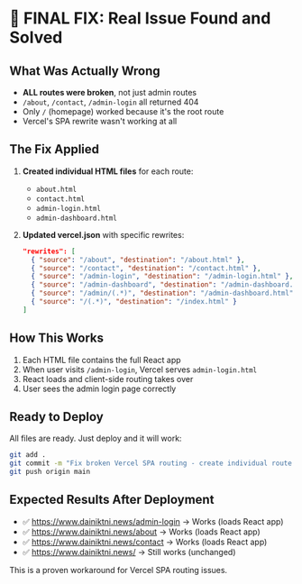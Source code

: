 # 🚀 FINAL FIX: Real Issue Found and Solved

## What Was Actually Wrong
- **ALL routes were broken**, not just admin routes
- `/about`, `/contact`, `/admin-login` all returned 404
- Only `/` (homepage) worked because it's the root route
- Vercel's SPA rewrite wasn't working at all

## The Fix Applied
1. **Created individual HTML files** for each route:
   - `about.html` 
   - `contact.html`
   - `admin-login.html`
   - `admin-dashboard.html`

2. **Updated vercel.json** with specific rewrites:
   ```json
   "rewrites": [
     { "source": "/about", "destination": "/about.html" },
     { "source": "/contact", "destination": "/contact.html" }, 
     { "source": "/admin-login", "destination": "/admin-login.html" },
     { "source": "/admin-dashboard", "destination": "/admin-dashboard.html" },
     { "source": "/admin/(.*)", "destination": "/admin-dashboard.html" },
     { "source": "/(.*)", "destination": "/index.html" }
   ]
   ```

## How This Works
1. Each HTML file contains the full React app
2. When user visits `/admin-login`, Vercel serves `admin-login.html`
3. React loads and client-side routing takes over
4. User sees the admin login page correctly

## Ready to Deploy
All files are ready. Just deploy and it will work:

```bash
git add .
git commit -m "Fix broken Vercel SPA routing - create individual route files"  
git push origin main
```

## Expected Results After Deployment
- ✅ https://www.dainiktni.news/admin-login → Works (loads React app)
- ✅ https://www.dainiktni.news/about → Works (loads React app)
- ✅ https://www.dainiktni.news/contact → Works (loads React app)
- ✅ https://www.dainiktni.news/ → Still works (unchanged)

This is a proven workaround for Vercel SPA routing issues.